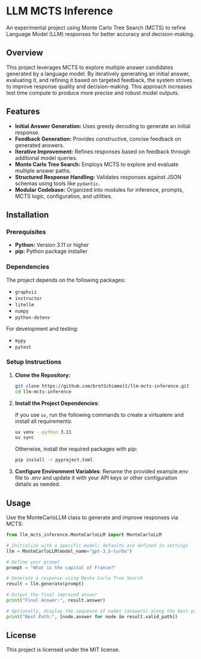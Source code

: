 # LLM MCTS Inference

An experimental project using Monte Carlo Tree Search (MCTS) to refine Language Model (LLM) responses for better accuracy and decision-making.

## Overview

This project leverages MCTS to explore multiple answer candidates generated by a language model. By iteratively generating an initial answer, evaluating it, and refining it based on targeted feedback, the system strives to improve response quality and decision-making. This approach increases test time compute to produce more precise and robust model outputs.

## Features

- **Initial Answer Generation:** Uses greedy decoding to generate an initial response.
- **Feedback Generation:** Provides constructive, concise feedback on generated answers.
- **Iterative Improvement:** Refines responses based on feedback through additional model queries.
- **Monte Carlo Tree Search:** Employs MCTS to explore and evaluate multiple answer paths.
- **Structured Response Handling:** Validates responses against JSON schemas using tools like `pydantic`.
- **Modular Codebase:** Organized into modules for inference, prompts, MCTS logic, configuration, and utilities.

## Installation

### Prerequisites

- **Python:** Version 3.11 or higher
- **pip:** Python package installer

### Dependencies

The project depends on the following packages:

- `graphviz`
- `instructor`
- `litellm`
- `numpy`
- `python-dotenv`

For development and testing:

- `mypy`
- `pytest`

### Setup Instructions

1. **Clone the Repository:**

   ```bash
   git clone https://github.com/brotSchimmelt/llm-mcts-inference.git
   cd llm-mcts-inference
   ```

2. **Install the Project Dependencies**:

    If you use `uv`, run the following commands to create a virtualenv and install all requirements:

    ```bash
    uv venv --python 3.11
    uv sync
    ```

    Otherwise, install the required packages with pip:

    ```bash
    pip install -r pyproject.toml
    ```

3. **Configure Environment Variables**:
    Rename the provided example.env file to .env and update it with your API keys or other configuration details as needed.

## Usage

Use the MonteCarloLLM class to generate and improve responses via MCTS:

```python
from llm_mcts_inference.MonteCarloLLM import MonteCarloLLM

# Initialize with a specific model; defaults are defined in settings
llm = MonteCarloLLM(model_name="gpt-3.5-turbo")

# Define your prompt
prompt = "What is the capital of France?"

# Generate a response using Monte Carlo Tree Search
result = llm.generate(prompt)

# Output the final improved answer
print("Final Answer:", result.answer)

# Optionally, display the sequence of nodes (answers) along the best path
print("Best Path:", [node.answer for node in result.valid_path])
```

## License

This project is licensed under the MIT license.
